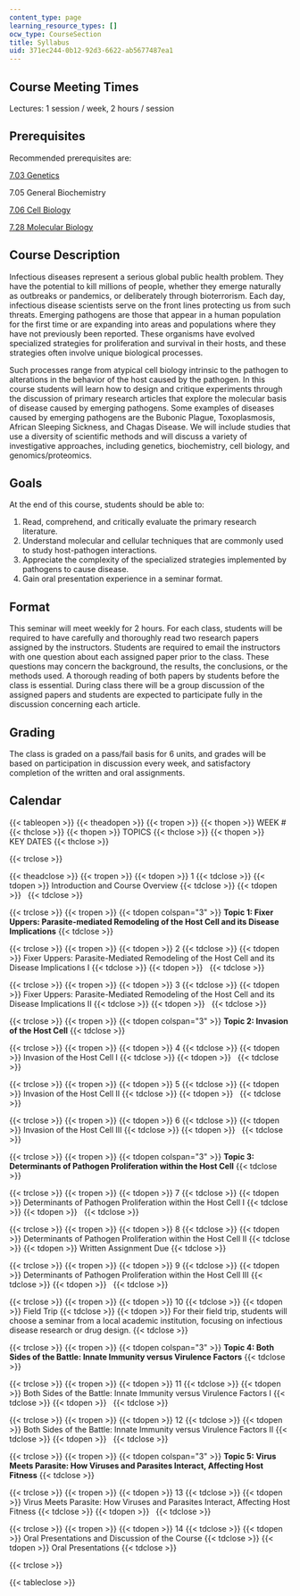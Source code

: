 ```yaml
---
content_type: page
learning_resource_types: []
ocw_type: CourseSection
title: Syllabus
uid: 371ec244-0b12-92d3-6622-ab5677487ea1
---
```


Course Meeting Times
--------------------

Lectures: 1 session / week, 2 hours / session

Prerequisites
-------------

Recommended prerequisites are:

[7.03 Genetics](/courses/7-03-genetics-fall-2004/)

7.05 General Biochemistry

[7.06 Cell Biology](/courses/7-06-cell-biology-spring-2007/)

[7.28 Molecular Biology](/courses/7-28-molecular-biology-spring-2005/)

Course Description
------------------

Infectious diseases represent a serious global public health problem. They have the potential to kill millions of people, whether they emerge naturally as outbreaks or pandemics, or deliberately through bioterrorism. Each day, infectious disease scientists serve on the front lines protecting us from such threats. Emerging pathogens are those that appear in a human population for the first time or are expanding into areas and populations where they have not previously been reported. These organisms have evolved specialized strategies for proliferation and survival in their hosts, and these strategies often involve unique biological processes.

Such processes range from atypical cell biology intrinsic to the pathogen to alterations in the behavior of the host caused by the pathogen. In this course students will learn how to design and critique experiments through the discussion of primary research articles that explore the molecular basis of disease caused by emerging pathogens. Some examples of diseases caused by emerging pathogens are the Bubonic Plague, Toxoplasmosis, African Sleeping Sickness, and Chagas Disease. We will include studies that use a diversity of scientific methods and will discuss a variety of investigative approaches, including genetics, biochemistry, cell biology, and genomics/proteomics.

Goals
-----

At the end of this course, students should be able to:

1.  Read, comprehend, and critically evaluate the primary research literature.
2.  Understand molecular and cellular techniques that are commonly used to study host-pathogen interactions.
3.  Appreciate the complexity of the specialized strategies implemented by pathogens to cause disease.
4.  Gain oral presentation experience in a seminar format.

Format
------

This seminar will meet weekly for 2 hours. For each class, students will be required to have carefully and thoroughly read two research papers assigned by the instructors. Students are required to email the instructors with one question about each assigned paper prior to the class. These questions may concern the background, the results, the conclusions, or the methods used. A thorough reading of both papers by students before the class is essential. During class there will be a group discussion of the assigned papers and students are expected to participate fully in the discussion concerning each article.

Grading
-------

The class is graded on a pass/fail basis for 6 units, and grades will be based on participation in discussion every week, and satisfactory completion of the written and oral assignments.

Calendar
--------

{{< tableopen >}}
{{< theadopen >}}
{{< tropen >}}
{{< thopen >}}
WEEK #
{{< thclose >}}
{{< thopen >}}
TOPICS
{{< thclose >}}
{{< thopen >}}
KEY DATES
{{< thclose >}}

{{< trclose >}}

{{< theadclose >}}
{{< tropen >}}
{{< tdopen >}}
1
{{< tdclose >}}
{{< tdopen >}}
Introduction and Course Overview
{{< tdclose >}}
{{< tdopen >}}
 
{{< tdclose >}}

{{< trclose >}}
{{< tropen >}}
{{< tdopen colspan="3" >}}
**Topic 1: Fixer Uppers: Parasite-mediated Remodeling of the Host Cell and its Disease Implications**
{{< tdclose >}}

{{< trclose >}}
{{< tropen >}}
{{< tdopen >}}
2
{{< tdclose >}}
{{< tdopen >}}
Fixer Uppers: Parasite-Mediated Remodeling of the Host Cell and its Disease Implications I
{{< tdclose >}}
{{< tdopen >}}
 
{{< tdclose >}}

{{< trclose >}}
{{< tropen >}}
{{< tdopen >}}
3
{{< tdclose >}}
{{< tdopen >}}
Fixer Uppers: Parasite-Mediated Remodeling of the Host Cell and its Disease Implications II
{{< tdclose >}}
{{< tdopen >}}
 
{{< tdclose >}}

{{< trclose >}}
{{< tropen >}}
{{< tdopen colspan="3" >}}
**Topic 2: Invasion of the Host Cell**
{{< tdclose >}}

{{< trclose >}}
{{< tropen >}}
{{< tdopen >}}
4
{{< tdclose >}}
{{< tdopen >}}
Invasion of the Host Cell I
{{< tdclose >}}
{{< tdopen >}}
 
{{< tdclose >}}

{{< trclose >}}
{{< tropen >}}
{{< tdopen >}}
5
{{< tdclose >}}
{{< tdopen >}}
Invasion of the Host Cell II
{{< tdclose >}}
{{< tdopen >}}
 
{{< tdclose >}}

{{< trclose >}}
{{< tropen >}}
{{< tdopen >}}
6
{{< tdclose >}}
{{< tdopen >}}
Invasion of the Host Cell III
{{< tdclose >}}
{{< tdopen >}}
 
{{< tdclose >}}

{{< trclose >}}
{{< tropen >}}
{{< tdopen colspan="3" >}}
**Topic 3: Determinants of Pathogen Proliferation within the Host Cell**
{{< tdclose >}}

{{< trclose >}}
{{< tropen >}}
{{< tdopen >}}
7
{{< tdclose >}}
{{< tdopen >}}
Determinants of Pathogen Proliferation within the Host Cell I
{{< tdclose >}}
{{< tdopen >}}
 
{{< tdclose >}}

{{< trclose >}}
{{< tropen >}}
{{< tdopen >}}
8
{{< tdclose >}}
{{< tdopen >}}
Determinants of Pathogen Proliferation within the Host Cell II
{{< tdclose >}}
{{< tdopen >}}
Written Assignment Due
{{< tdclose >}}

{{< trclose >}}
{{< tropen >}}
{{< tdopen >}}
9
{{< tdclose >}}
{{< tdopen >}}
Determinants of Pathogen Proliferation within the Host Cell III
{{< tdclose >}}
{{< tdopen >}}
 
{{< tdclose >}}

{{< trclose >}}
{{< tropen >}}
{{< tdopen >}}
10
{{< tdclose >}}
{{< tdopen >}}
Field Trip
{{< tdclose >}}
{{< tdopen >}}
For their field trip, students will choose a seminar from a local academic institution, focusing on infectious disease research or drug design.
{{< tdclose >}}

{{< trclose >}}
{{< tropen >}}
{{< tdopen colspan="3" >}}
**Topic 4: Both Sides of the Battle: Innate Immunity versus Virulence Factors**
{{< tdclose >}}

{{< trclose >}}
{{< tropen >}}
{{< tdopen >}}
11
{{< tdclose >}}
{{< tdopen >}}
Both Sides of the Battle: Innate Immunity versus Virulence Factors I
{{< tdclose >}}
{{< tdopen >}}
 
{{< tdclose >}}

{{< trclose >}}
{{< tropen >}}
{{< tdopen >}}
12
{{< tdclose >}}
{{< tdopen >}}
Both Sides of the Battle: Innate Immunity versus Virulence Factors II
{{< tdclose >}}
{{< tdopen >}}
 
{{< tdclose >}}

{{< trclose >}}
{{< tropen >}}
{{< tdopen colspan="3" >}}
**Topic 5: Virus Meets Parasite: How Viruses and Parasites Interact, Affecting Host Fitness**
{{< tdclose >}}

{{< trclose >}}
{{< tropen >}}
{{< tdopen >}}
13
{{< tdclose >}}
{{< tdopen >}}
Virus Meets Parasite: How Viruses and Parasites Interact, Affecting Host Fitness
{{< tdclose >}}
{{< tdopen >}}
 
{{< tdclose >}}

{{< trclose >}}
{{< tropen >}}
{{< tdopen >}}
14
{{< tdclose >}}
{{< tdopen >}}
Oral Presentations and Discussion of the Course
{{< tdclose >}}
{{< tdopen >}}
Oral Presentations
{{< tdclose >}}

{{< trclose >}}

{{< tableclose >}}
